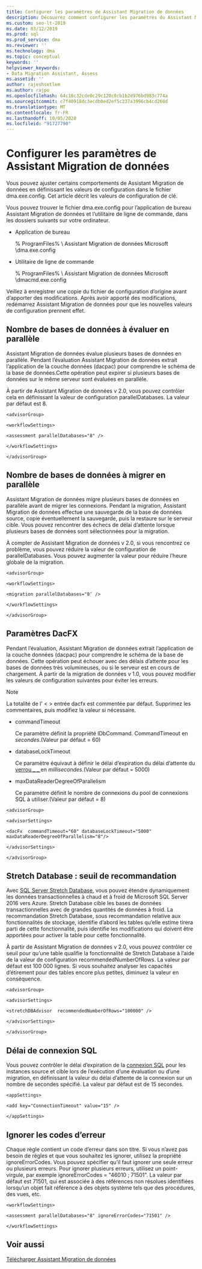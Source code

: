 ```yaml
---
title: Configurer les paramètres de Assistant Migration de données
description: Découvrez comment configurer les paramètres du Assistant Migration de données en mettant à jour les valeurs dans le fichier de configuration.
ms.custom: seo-lt-2019
ms.date: 03/12/2019
ms.prod: sql
ms.prod_service: dma
ms.reviewer: ''
ms.technology: dma
ms.topic: conceptual
keywords: ''
helpviewer_keywords:
- Data Migration Assistant, Assess
ms.assetid: ''
author: rajeshsetlem
ms.author: rajpo
ms.openlocfilehash: 64c18c32cde0c29c120c8cb1b2d976bd983c774a
ms.sourcegitcommit: c7f40918dc3ecdb0ed2ef5c237a3996cb4cd268d
ms.translationtype: MT
ms.contentlocale: fr-FR
ms.lasthandoff: 10/05/2020
ms.locfileid: "91727790"
---
```

# <a name="configure-settings-for-data-migration-assistant"></a>Configurer les paramètres de Assistant Migration de données

Vous pouvez ajuster certains comportements de Assistant Migration de données en définissant les valeurs de configuration dans le fichier dma.exe.config. Cet article décrit les valeurs de configuration de clé.

Vous pouvez trouver le fichier dma.exe.config pour l’application de bureau Assistant Migration de données et l’utilitaire de ligne de commande, dans les dossiers suivants sur votre ordinateur.

- Application de bureau

  % ProgramFiles% \\ Assistant Migration de données Microsoft \\dma.exe.config

- Utilitaire de ligne de commande

  % ProgramFiles% \\ Assistant Migration de données Microsoft \\dmacmd.exe.config 

Veillez à enregistrer une copie du fichier de configuration d’origine avant d’apporter des modifications. Après avoir apporté des modifications, redémarrez Assistant Migration de données pour que les nouvelles valeurs de configuration prennent effet.

## <a name="number-of-databases-to-assess-in-parallel"></a>Nombre de bases de données à évaluer en parallèle

Assistant Migration de données évalue plusieurs bases de données en parallèle. Pendant l’évaluation Assistant Migration de données extrait l’application de la couche données (dacpac) pour comprendre le schéma de la base de données.Cette opération peut expirer si plusieurs bases de données sur le même serveur sont évaluées en parallèle. 

À partir de Assistant Migration de données v 2.0, vous pouvez contrôler cela en définissant la valeur de configuration parallelDatabases. La valeur par défaut est 8.

```
<advisorGroup>

<workflowSettings>

<assessment parallelDatabases="8" />

</workflowSettings>

</advisorGroup>
```




## <a name="number-of-databases-to-migrate-in-parallel"></a>Nombre de bases de données à migrer en parallèle

Assistant Migration de données migre plusieurs bases de données en parallèle avant de migrer les connexions. Pendant la migration, Assistant Migration de données effectue une sauvegarde de la base de données source, copie éventuellement la sauvegarde, puis la restaure sur le serveur cible. Vous pouvez rencontrer des échecs de délai d’attente lorsque plusieurs bases de données sont sélectionnées pour la migration. 

À compter de Assistant Migration de données v 2.0, si vous rencontrez ce problème, vous pouvez réduire la valeur de configuration de parallelDatabases. Vous pouvez augmenter la valeur pour réduire l’heure globale de la migration.

```
<advisorGroup>

<workflowSettings>

<migration parallelDatabases="8″ />

</workflowSettings>

</advisorGroup>
```


## <a name="dacfx-settings"></a>Paramètres DacFX

Pendant l’évaluation, Assistant Migration de données extrait l’application de la couche données (dacpac) pour comprendre le schéma de la base de données. Cette opération peut échouer avec des délais d’attente pour les bases de données très volumineuses, ou si le serveur est en cours de chargement. À partir de la migration de données v 1.0, vous pouvez modifier les valeurs de configuration suivantes pour éviter les erreurs. 

> [!NOTE]
> La totalité de l' &lt; &gt; entrée dacfx est commentée par défaut. Supprimez les commentaires, puis modifiez la valeur si nécessaire.

- commandTimeout

   Ce paramètre définit la propriété IDbCommand. CommandTimeout en *secondes*.(Valeur par défaut = 60)

- databaseLockTimeout

   Ce paramètre équivaut à définir le délai d’expiration du délai d’attente du [verrou \_ \_ ](../t-sql/statements/set-lock-timeout-transact-sql.md) en *millisecondes*.(Valeur par défaut = 5000)

- maxDataReaderDegreeOfParallelism

  Ce paramètre définit le nombre de connexions du pool de connexions SQL à utiliser.(Valeur par défaut = 8)

```
<advisorGroup>

<advisorSettings>

<dacFx  commandTimeout="60" databaseLockTimeout="5000"
maxDataReaderDegreeOfParallelism="8"/>

</advisorSettings>

</advisorGroup>
```

## <a name="stretch-database-recommendation-threshold"></a>Stretch Database : seuil de recommandation

Avec [SQL Server Stretch Database](../sql-server/stretch-database/stretch-database.md), vous pouvez étendre dynamiquement les données transactionnelles à chaud et à froid de Microsoft SQL Server 2016 vers Azure. Stretch Database cible les bases de données transactionnelles avec de grandes quantités de données à froid. La recommandation Stretch Database, sous recommandation relative aux fonctionnalités de stockage, identifie d’abord les tables qu’elle estime tirera parti de cette fonctionnalité, puis identifie les modifications qui doivent être apportées pour activer la table pour cette fonctionnalité.

À partir de Assistant Migration de données v 2.0, vous pouvez contrôler ce seuil pour qu’une table qualifie la fonctionnalité de Stretch Database à l’aide de la valeur de configuration recommendedNumberOfRows. La valeur par défaut est 100 000 lignes. Si vous souhaitez analyser les capacités d’étirement pour des tables encore plus petites, diminuez la valeur en conséquence.

```
<advisorGroup>

<advisorSettings>

<stretchDBAdvisor  recommendedNumberOfRows="100000" />

</advisorSettings>

</advisorGroup>
```


## <a name="sql-connection-timeout"></a>Délai de connexion SQL

Vous pouvez contrôler le délai d’expiration de la [connexion SQL](/dotnet/api/system.data.sqlclient.sqlconnection.connectiontimeout) pour les instances source et cible lors de l’exécution d’une évaluation ou d’une migration, en définissant la valeur du délai d’attente de la connexion sur un nombre de secondes spécifié. La valeur par défaut est de 15 secondes.

```
<appSettings>

<add key="ConnectionTimeout" value="15" />

</appSettings>
```

## <a name="ignore-error-codes"></a>Ignorer les codes d’erreur

Chaque règle contient un code d’erreur dans son titre. Si vous n’avez pas besoin de règles et que vous souhaitez les ignorer, utilisez la propriété ignoreErrorCodes. Vous pouvez spécifier qu’il faut ignorer une seule erreur ou plusieurs erreurs. Pour ignorer plusieurs erreurs, utilisez un point-virgule, par exemple ignoreErrorCodes = "46010 ; 71501". La valeur par défaut est 71501, qui est associée à des références non résolues identifiées lorsqu’un objet fait référence à des objets système tels que des procédures, des vues, etc.

```
<workflowSettings>

<assessment parallelDatabases="8" ignoreErrorCodes="71501" />

</workflowSettings>
```

## <a name="see-also"></a>Voir aussi

[Télécharger Assistant Migration de données](https://www.microsoft.com/download/details.aspx?id=53595)